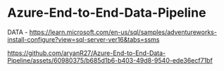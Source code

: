 # Azure-End-to-End-Data-Pipeline
DATA - https://learn.microsoft.com/en-us/sql/samples/adventureworks-install-configure?view=sql-server-ver16&tabs=ssms


https://github.com/aryanR27/Azure-End-to-End-Data-Pipeline/assets/60980375/b685d1b6-b403-49d8-9540-ede36ecf71bf

